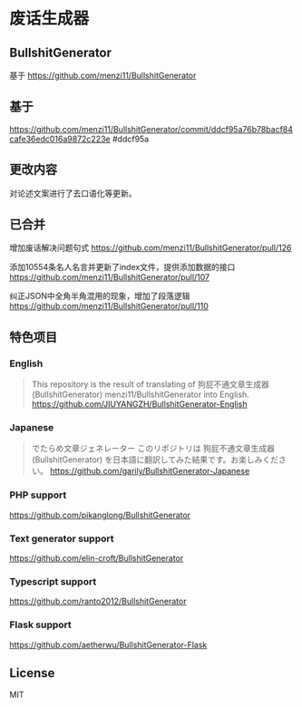 # 废话生成器
## BullshitGenerator

基于 https://github.com/menzi11/BullshitGenerator

## 基于

https://github.com/menzi11/BullshitGenerator/commit/ddcf95a76b78bacf84cafe36edc016a9872c223e
#ddcf95a

## 更改内容

对论述文案进行了去口语化等更新。


## 已合并

增加废话解决问题句式
https://github.com/menzi11/BullshitGenerator/pull/126

添加10554条名人名言并更新了index文件，提供添加数据的接口
https://github.com/menzi11/BullshitGenerator/pull/107

纠正JSON中全角半角混用的现象，增加了段落逻辑
https://github.com/menzi11/BullshitGenerator/pull/110

## 特色项目

### English  
> This repository is the result of translating of 狗屁不通文章生成器 (BullshitGenerator) menzi11/BullshitGenerator into English.
https://github.com/JIUYANGZH/BullshitGenerator-English

### Japanese  
> でたらめ文章ジェネレーター
> このリポジトリは 狗屁不通文章生成器 (BullshitGenerator) を日本語に翻訳してみた結果です。お楽しみください。
https://github.com/garily/BullshitGenerator-Japanese

### PHP support  
https://github.com/pikanglong/BullshitGenerator

### Text generator support  
https://github.com/elin-croft/BullshitGenerator

### Typescript support  
https://github.com/ranto2012/BullshitGenerator

### Flask support
https://github.com/aetherwu/BullshitGenerator-Flask

## License

MIT
